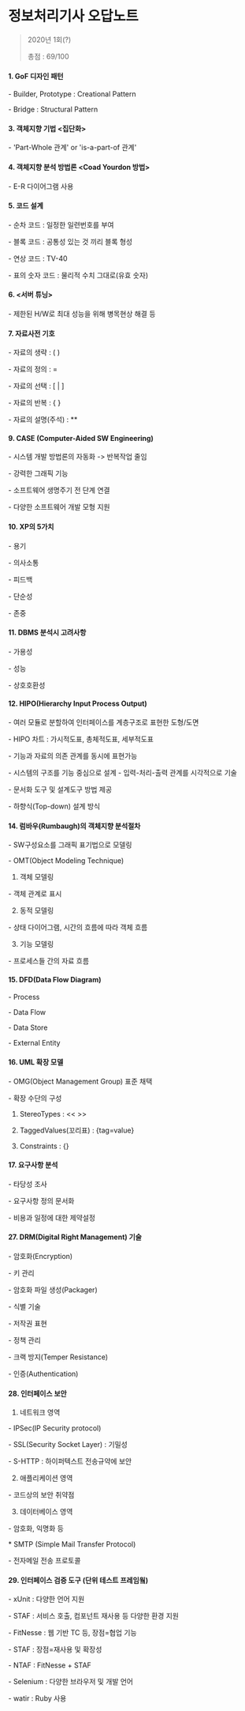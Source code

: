 # 정보처리기사 오답노트

> 2020년 1회(?)
>
> 총점 : 69/100

#### 1. GoF 디자인 패턴

 \- Builder, Prototype : Creational Pattern

 \- Bridge : Structural Pattern



#### 3. 객체지향 기법 <집단화>

  \- 'Part-Whole 관계' or 'is-a-part-of 관계' 



#### 4. 객체지향 분석 방법론 <Coad Yourdon 방법>

 \- E-R 다이어그램 사용



#### 5. 코드 설계

 \- 순차 코드 : 일정한 일련번호를 부여

 \- 블록 코드 : 공통성 있는 것 끼리 블록 형성

 \- 연상 코드 : TV-40

 \- 표의 숫자 코드 : 물리적 수치 그대로(유효 숫자)



#### 6. <서버 튜닝>

 \- 제한된 H/W로 최대 성능을 위해 병목현상 해결 등



#### 7. 자료사전 기호

 \- 자료의 생략 : (  ) 

 \- 자료의 정의 :  =

 \- 자료의 선택 : [ | ]

 \- 자료의 반복 : {  }

 \- 자료의 설명(주석) : **



#### 9. CASE (Computer-Aided SW Engineering)

 \- 시스템 개발 방법론의 자동화 -> 반복작업 줄임

 \- 강력한 그래픽 기능

 \- 소프트웨어 생명주기 전 단계 연결

 \- 다양한 소프트웨어 개발 모형 지원



#### 10. XP의 5가치

 \- 용기

 \- 의사소통

 \- 피드백

 \- 단순성

 \- 존중



#### 11. DBMS 분석시 고려사항

 \- 가용성

 \- 성능

 \- 상호호환성



#### 12. HIPO(Hierarchy Input Process Output)

 \- 여러 모듈로 분할하여 인터페이스를 계층구조로 표현한 도형/도면

 \- HIPO 차트 : 가시적도표, 총체적도표, 세부적도표

 \- 기능과 자료의 의존 관계를 동시에 표현가능

 \- 시스템의 구조를 기능 중심으로 설계
 \- 입력-처리-출력 관계를 시각적으로 기술

 \- 문서화 도구 및 설계도구 방법 제공

 \- 하향식(Top-down) 설계 방식



#### 14. 럼바우(Rumbaugh)의 객체지향 분석절차

 \- SW구성요소를 그래픽 표기법으로 모델링

 \- OMT(Object Modeling Technique)

 1) 객체 모델링

 \- 객체 관계로 표시

 2) 동적 모델링

 \- 상태 다이어그램, 시간의 흐름에 따라 객체 흐름

 3) 기능 모델링

 \- 프로세스들 간의 자료 흐름



#### 15. DFD(Data Flow Diagram)

 \- Process

 \- Data Flow

 \- Data Store

 \- External Entity



#### 16. UML 확장 모델

 \- OMG(Object Management Group) 표준 채택

 \- 확장 수단의 구성

 1) StereoTypes : << >>

 2) TaggedValues(꼬리표) : {tag=value}

 3) Constraints : {}



#### 17. 요구사항 분석

 \- 타당성 조사

 \- 요구사항 정의 문서화

 \- 비용과 일정에 대한 제약설정



#### 27. DRM(Digital Right Management) 기술

 \- 암호화(Encryption)

 \- 키 관리

 \- 암호화 파일 생성(Packager)

 \- 식별 기술

 \- 저작권 표현

 \- 정책 관리

 \- 크랙 방지(Temper Resistance)

 \- 인증(Authentication)



#### 28. 인터페이스 보안

 1) 네트워크 영역

  \- IPSec(IP Security protocol)

  \- SSL(Security Socket Layer) : 기밀성

  \- S-HTTP : 하이퍼텍스트 전송규약에 보안

 2) 애플리케이션 영역

  \- 코드상의 보안 취약점

 3) 데이터베이스 영역

  \- 암호화, 익명화 등

\* SMTP (Simple Mail Transfer Protocol)

 \- 전자메일 전송 프로토콜



#### 29. 인터페이스 검증 도구 (단위 테스트 프레임웤)

 \- xUnit : 다양한 언어 지원

 \- STAF : 서비스 호출, 컴포넌트 재사용 등 다양한 환경 지원

 \- FitNesse : 웹 기반 TC 등, 장점=협업 기능

 \- STAF : 장점=재사용 및 확장성

 \- NTAF : FitNesse + STAF

 \- Selenium : 다양한 브라우저 및 개발 언어

 \- watir : Ruby 사용